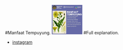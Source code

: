 #Manfaat Tempuyung.
<img src="Screenshot_20221121-083341_1.jpg" width="100px" />
#Full explanation.
* [instagram](https://www.instagram.com/reel/CcHTTAFLXKj/?igshid=YmMyMTA2M2Y=)
